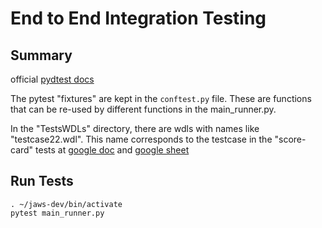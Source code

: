 # End to End Integration Testing

## Summary

official [pydtest docs](https://docs.pytest.org/en/latest/)

The pytest "fixtures" are kept in the `conftest.py` file.  These are functions that can be re-used by different functions in the main_runner.py. 

In the "TestsWDLs" directory, there are wdls with names like "testcase22.wdl". This name corresponds to the testcase in the "score-card" tests at [google doc](https://docs.google.com/document/d/1nXuPDVZ3dXl0AetyU5Imdbi0Gvc5sUhAR0OfYxss2uI/edit#heading=h.rmy1jmsa0m7n) and [google sheet](https://docs.google.com/spreadsheets/d/1eBWvk4FSPpbFclTuzu0o77aPAxcZ78C_mVKCnHoMMAo/edit#gid=1883830451)

## Run Tests

```
. ~/jaws-dev/bin/activate
pytest main_runner.py
```


